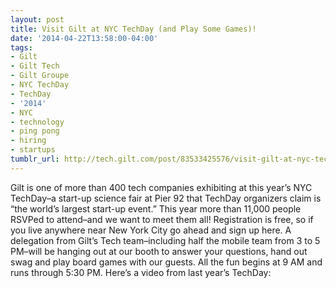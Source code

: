 ```yaml
---
layout: post
title: Visit Gilt at NYC TechDay (and Play Some Games)!
date: '2014-04-22T13:58:00-04:00'
tags:
- Gilt
- Gilt Tech
- Gilt Groupe
- NYC TechDay
- TechDay
- '2014'
- NYC
- technology
- ping pong
- hiring
- startups
tumblr_url: http://tech.gilt.com/post/83533425576/visit-gilt-at-nyc-techday-and-play-some-games
---
```


Gilt is one of more than 400 tech companies exhibiting at this year’s NYC TechDay–a start-up science fair at Pier 92 that TechDay organizers claim is “the world’s largest start-up event.” This year more than 11,000 people RSVPed to attend–and we want to meet them all!
Registration is free, so if you live anywhere near New York City go ahead and sign up here. A delegation from Gilt’s Tech team–including half the mobile team from 3 to 5 PM–will be hanging out at our booth to answer your questions, hand out swag and play board games with our guests. All the fun begins at 9 AM and runs through 5:30 PM.
Here’s a video from last year’s TechDay:
